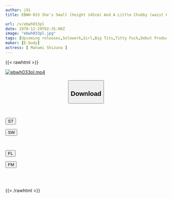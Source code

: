 ```yaml
---
author: j91
title: EBWH-033 She's Small (height 145cm) And A Little Chubby (waist 65cm), But I Can't Forget The Glory Of Winning The National Championship In Cheerleading... Shizuna Manami, The Unpopular Gravure Idol (comfortable To Hold), Is Finally Coming Back With Her AV Debut!

url: /v/ebwh033pl
date: 1970-12-29T02:35:00Z
image: "ebwh033pl.jpg"
tags: [Upcoming releases,Solowork,Girl,Big Tits,Titty Fuck,Debut Production,Beautiful Girl,Mini	 ]
maker: [E-body]
actress: [ Manami Shizuna ]
---
```



{{< rawhtml >}}

<div class="video" data-videoid="pending_link.html">
    <a href="javascript:;">
        <img src="/v/ebwh033pl/ebwh033pl.jpg" width="WIDTH" height="HEIGHT" alt="ebwh033pl.mp4" loading="lazy">
    </a>
</div>

<script type="text/javascript" src="https://j91.asia/asset/on-demand-pend.js"></script>

<br>
  <link rel="stylesheet" href="https://j91.asia/asset/bs5.css">
  
  <center>
  <button class="btn btn-primary" type="button" data-bs-toggle="collapse" data-bs-target=".multi-collapse" aria-expanded="false" aria-controls="multiCollapseExample1 multiCollapseExample2"><h2>Download</h2></button></center>
</p>
<div class="row">
  <div class="col">
    <div class="collapse multi-collapse" id="multiCollapseExample1">
      <div class="card card-body">
	      	      <br>
<div class="buttons">  
<p><a href="https://j91.asia/pending_link.html" target="_blank"><button class="btn-hover color-3"><i class="fa fa-download"></i> ST</button></a></p>
<p><a href="https://j91.asia/pending_link.html" target="_blank"><button class="btn-hover color-2"><i class="fa fa-download"></i> SW</button></a></p></div>
    </div>
  </div>
</div>
  <div class="col">
    <div class="collapse multi-collapse" id="multiCollapseExample2">
      <div class="card card-body">
	      <br>
<div class="buttons">
<p><a href="https://filelions.online/f/fl_fileid" target="_blank"><button class="btn-hover color-9"><i class="fa fa-download"></i> FL</button></a></p>
<p><a href="https://j91.asia/pending_link.html" target="_blank"><button class="btn-hover color-8"><i class="fa fa-download"></i> FM</button></a></p></div>
<br><br>
      </div>
    </div>
  </div>
</div>

{{< /rawhtml >}}
